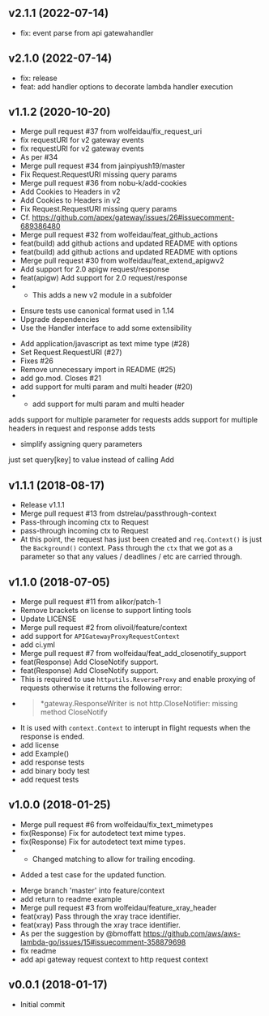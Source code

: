 ## v2.1.1 (2022-07-14)


- fix: event parse from api gatewahandler

## v2.1.0 (2022-07-14)


- fix: release
- feat: add handler options to decorate lambda handler execution

## v1.1.2 (2020-10-20)


- Merge pull request #37 from wolfeidau/fix_request_uri
- fix requestURI for v2 gateway events
- fix requestURI for v2 gateway events
- As per #34
- Merge pull request #34 from jainpiyush19/master
- Fix Request.RequestURI missing query params
- Merge pull request #36 from nobu-k/add-cookies
- Add Cookies to Headers in v2
- Add Cookies to Headers in v2
- Fix Request.RequestURI missing query params
- Cf. https://github.com/apex/gateway/issues/26#issuecomment-689386480
- Merge pull request #32 from wolfeidau/feat_github_actions
- feat(build) add github actions and updated README with options
- feat(build) add github actions and updated README with options
- Merge pull request #30 from wolfeidau/feat_extend_apigwv2
- Add support for 2.0 apigw request/response
- feat(apigw) Add support for 2.0 request/response
- * This adds a new v2 module in a subfolder
* Ensure tests use canonical format used in 1.14
* Upgrade dependencies
* Use the Handler interface to add some extensibility
- Add application/javascript as text mime type (#28)
- Set Request.RequestURI (#27)
- Fixes #26
- Remove unnecessary import in README (#25)
- add go.mod. Closes #21
- add support for multi param and multi header (#20)
- * add support for multi param and multi header

adds support for multiple parameter for requests
adds support for multiple headers in request and response
adds tests

* simplify assigning query parameters

just set query[key] to value instead of calling Add

## v1.1.1 (2018-08-17)


- Release v1.1.1
- Merge pull request #13 from dstrelau/passthrough-context
- Pass-through incoming ctx to Request
- pass-through incoming ctx to Request
- At this point, the request has just been created and `req.Context()` is
just the `Background()` context. Pass through the `ctx` that we got as a
parameter so that any values / deadlines / etc are carried through.

## v1.1.0 (2018-07-05)


- Merge pull request #11 from alikor/patch-1
- Remove brackets on license to support linting tools
- Update LICENSE
- Merge pull request #2 from olivoil/feature/context
- add support for `APIGatewayProxyRequestContext`
- add ci.yml
- Merge pull request #7 from wolfeidau/feat_add_closenotify_support
- feat(Response) Add CloseNotify support.
- feat(Response) Add CloseNotify support.
- This is required to use `httputils.ReverseProxy` and enable proxying of requests otherwise it returns the following error:
- > *gateway.ResponseWriter is not http.CloseNotifier: missing method CloseNotify
- It is used with `context.Context` to interupt in flight requests when the response is ended.
- add license
- add Example()
- add response tests
- add binary body test
- add request tests

## v1.0.0 (2018-01-25)


- Merge pull request #6 from wolfeidau/fix_text_mimetypes
- fix(Response) Fix for autodetect text mime types.
- fix(Response) Fix for autodetect text mime types.
- * Changed matching to allow for trailing encoding.
* Added a test case for the updated function.
- Merge branch 'master' into feature/context
- add return to readme example
- Merge pull request #3 from wolfeidau/feature_xray_header
- feat(xray) Pass through the xray trace identifier.
- feat(xray) Pass through the xray trace identifier.
- As per the suggestion by @bmoffatt https://github.com/aws/aws-lambda-go/issues/15#issuecomment-358879698
- fix readme
- add api gateway request context to http request context

## v0.0.1 (2018-01-17)


- Initial commit
